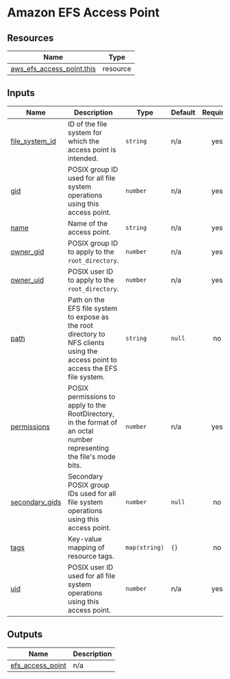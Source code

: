 # Amazon EFS Access Point

## Resources

| Name | Type |
|------|------|
| [aws_efs_access_point.this](https://registry.terraform.io/providers/hashicorp/aws/latest/docs/resources/efs_access_point) | resource |

## Inputs

| Name | Description | Type | Default | Required |
|------|-------------|------|---------|:--------:|
| <a name="input_file_system_id"></a> [file\_system\_id](#input\_file\_system\_id) | ID of the file system for which the access point is intended. | `string` | n/a | yes |
| <a name="input_gid"></a> [gid](#input\_gid) | POSIX group ID used for all file system operations using this access point. | `number` | n/a | yes |
| <a name="input_name"></a> [name](#input\_name) | Name of the access point. | `string` | n/a | yes |
| <a name="input_owner_gid"></a> [owner\_gid](#input\_owner\_gid) | POSIX group ID to apply to the `root_directory`. | `number` | n/a | yes |
| <a name="input_owner_uid"></a> [owner\_uid](#input\_owner\_uid) | POSIX user ID to apply to the `root_directory`. | `number` | n/a | yes |
| <a name="input_path"></a> [path](#input\_path) | Path on the EFS file system to expose as the root directory to NFS clients using the access point to access the EFS file system. | `string` | `null` | no |
| <a name="input_permissions"></a> [permissions](#input\_permissions) | POSIX permissions to apply to the RootDirectory, in the format of an octal number representing the file's mode bits. | `number` | n/a | yes |
| <a name="input_secondary_gids"></a> [secondary\_gids](#input\_secondary\_gids) | Secondary POSIX group IDs used for all file system operations using this access point. | `number` | `null` | no |
| <a name="input_tags"></a> [tags](#input\_tags) | Key-value mapping of resource tags. | `map(string)` | `{}` | no |
| <a name="input_uid"></a> [uid](#input\_uid) | POSIX user ID used for all file system operations using this access point. | `number` | n/a | yes |

## Outputs

| Name | Description |
|------|-------------|
| <a name="output_efs_access_point"></a> [efs\_access\_point](#output\_efs\_access\_point) | n/a |
